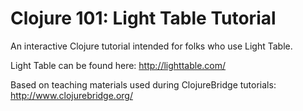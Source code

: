 # Clojure 101: Light Table Tutorial
An interactive Clojure tutorial intended for folks who use Light Table.

Light Table can be found here:
http://lighttable.com/

Based on teaching materials used during ClojureBridge tutorials:
http://www.clojurebridge.org/
